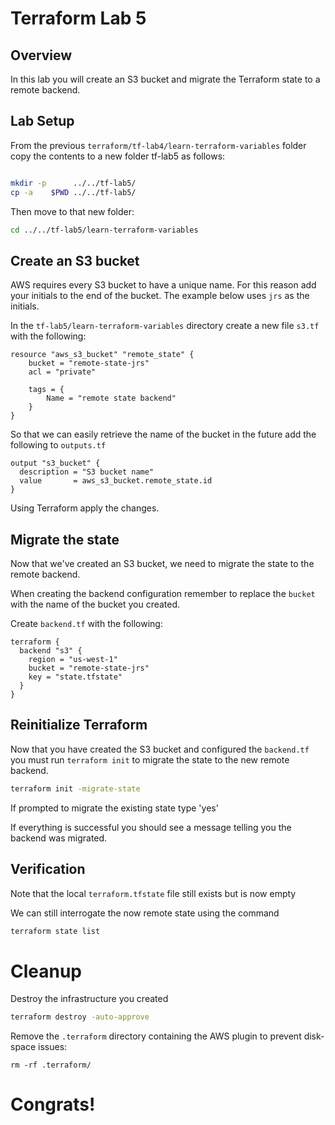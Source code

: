 # Terraform Lab 5

## Overview 
In this lab you will create an S3 bucket and migrate the Terraform state to a remote backend. 

## Lab Setup

From the previous ```terraform/tf-lab4/learn-terraform-variables``` folder copy the contents to a new folder tf-lab5 as follows:

```sh

mkdir -p      ../../tf-lab5/
cp -a    $PWD ../../tf-lab5/
```

Then move to that new folder:

```sh
cd ../../tf-lab5/learn-terraform-variables
```


## Create an S3 bucket 
AWS requires every S3 bucket to have a unique name. For this reason add your initials to the end of the bucket. The example below uses `jrs` as the initials.

In the `tf-lab5/learn-terraform-variables` directory create a new file `s3.tf` with the following: 

```hcl
resource "aws_s3_bucket" "remote_state" {
    bucket = "remote-state-jrs"
    acl = "private"
    
    tags = {
        Name = "remote state backend"
    }
}
```

So that we can easily retrieve the name of the bucket in the future add the following to `outputs.tf`
```hcl
output "s3_bucket" {
  description = "S3 bucket name"
  value       = aws_s3_bucket.remote_state.id
}
```
Using Terraform apply the changes. 

## Migrate the state
Now that we've created an S3 bucket, we need to migrate the state to the remote backend. 

When creating the backend configuration remember to replace the `bucket` with the name of the bucket you created. 

Create `backend.tf` with the following:
```hcl
terraform {
  backend "s3" {
    region = "us-west-1"
    bucket = "remote-state-jrs"
    key = "state.tfstate"
  }
}
```

## Reinitialize Terraform 
Now that you have created the S3 bucket and configured the `backend.tf` you must run `terraform init` to migrate the state to the new remote backend. 

```sh
terraform init -migrate-state
```

If prompted to migrate the existing state type 'yes'

If everything is successful you should see a message telling you the backend was migrated. 

## Verification

Note that the local ```terraform.tfstate``` file still exists but is now empty

We can still interrogate the now remote state using the command

```sh
terraform state list
```


# Cleanup
Destroy the infrastructure you created
```sh
terraform destroy -auto-approve
```

Remove the ```.terraform``` directory containing the AWS plugin to prevent disk-space issues:
```
rm -rf .terraform/
```


# Congrats!


